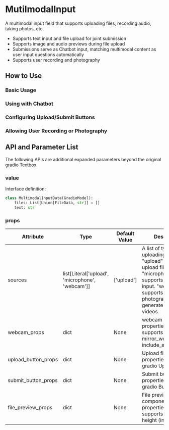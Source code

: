 # MutilmodalInput

A multimodal input field that supports uploading files, recording audio, taking photos, etc.

- Supports text input and file upload for joint submission
- Supports image and audio previews during file upload
- Submissions serve as Chatbot input, matching multimodal content as user input questions automatically
- Supports user recording and photography

## How to Use

### Basic Usage

<demo name="basic"></demo>

### Using with Chatbot

<demo name="with_chatbot"></demo>

### Configuring Upload/Submit Buttons

<demo name="config_buttons"></demo>

### Allowing User Recording or Photography

<demo name="upload_sources"></demo>

## API and Parameter List

The following APIs are additional expanded parameters beyond the original gradio Textbox.

### value

Interface definition:

```python
class MultimodalInputData(GradioModel):
    files: List[Union[FileData, str]] = []
    text: str
```

### props

| Attribute           | Type                                            | Default Value | Description                                                                                                                                                                            |
| ------------------- | ----------------------------------------------- | ------------- | -------------------------------------------------------------------------------------------------------------------------------------------------------------------------------------- |
| sources             | list[Literal['upload', 'microphone', 'webcam']] | ['upload']    | A list of types for uploading files. "upload" provides an upload file button. "microphone" supports user audio input. "webcam" supports user photography to generate images or videos. |
| webcam_props        | dict                                            | None          | webcam component properties, currently supports passing mirror_webcam(bool), include_audio(bool)                                                                                       |
| upload_button_props | dict                                            | None          | Upload file button properties, same as gradio UploadButton                                                                                                                             |
| submit_button_props | dict                                            | None          | Submit button properties, same as gradio Button                                                                                                                                        |
| file_preview_props  | dict                                            | None          | File preview component properties, currently supports passing height (int)                                                                                                             |
